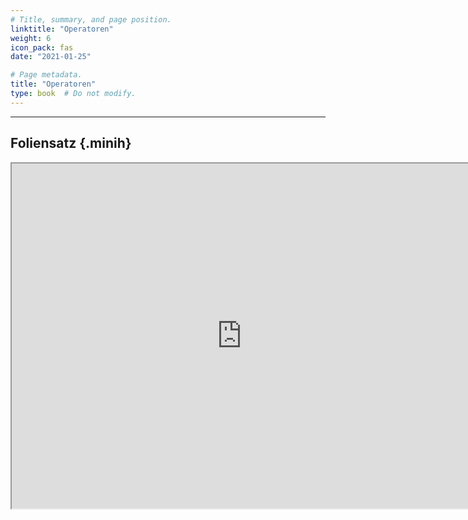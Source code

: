 ```yaml
---
# Title, summary, and page position.
linktitle: "Operatoren"
weight: 6
icon_pack: fas
date: "2021-01-25"

# Page metadata.
title: "Operatoren"
type: book  # Do not modify.
---
```


<style>
code{
  color: #2a7792;
}
.hljs{
  font-size: 16px
}
.minih{
  font-size: 1px;
  margin: 0px 0px 0px 0px;
}

.highlight {
    position: relative;
}
.highlight pre {
    padding: 15px;
}
.highlight-copy-btn {
    position: absolute;
    top: 7px;
    right: 7px;
    border: 0;
    border-radius: 4px;
    padding: 5px;
    font-size: 0.7em;
    line-height: 1.8;
    color: #fff;
    background-color: #777;
    min-width: 55px;
    text-align: center;
}
.highlight-copy-btn:hover {
    background-color: #666;
}
</style>

---



## Foliensatz {.minih}

<iframe src="https://drive.google.com/file/d/1g5IPU0NoDjHzcQwk8vpZ_yXtYTLBJaBM/preview" width="736" height="552" allow="autoplay"></iframe>



<style>
h1 {color: #2a7792;}
</style>
